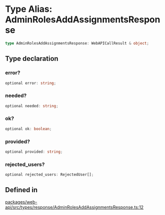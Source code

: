 # Type Alias: AdminRolesAddAssignmentsResponse

```ts
type AdminRolesAddAssignmentsResponse: WebAPICallResult & object;
```

## Type declaration

### error?

```ts
optional error: string;
```

### needed?

```ts
optional needed: string;
```

### ok?

```ts
optional ok: boolean;
```

### provided?

```ts
optional provided: string;
```

### rejected\_users?

```ts
optional rejected_users: RejectedUser[];
```

## Defined in

[packages/web-api/src/types/response/AdminRolesAddAssignmentsResponse.ts:12](https://github.com/slackapi/node-slack-sdk/blob/7b348598b763c2b7545d1042b5f0429775cfa62c/packages/web-api/src/types/response/AdminRolesAddAssignmentsResponse.ts#L12)
